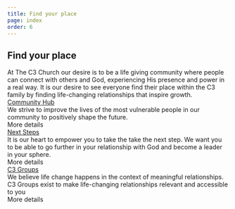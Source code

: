 ```yaml
---
title: Find your place
page: index
order: 6
---
```


<section class="slice_FindYourPlace">
    <div class="container">
        <div>
            <div class="ArticleBody">
                <h1>
                    Find your place</h1>
                <div class="info_header_text">
                    At The C3 Church our desire is to be a life giving community where people can connect with others and God, experiencing His presence and power in a real way. It is our desire to see everyone find their place within the C3 family by finding life-changing relationships that inspire growth.
                </div>
            </div>
        </div>
        <div class="article_cards">
            <div>
                <div class="articleListImage"><a href="/outreach/lookcambridge/communityhub/"><img src="/Images/Content/4/916433.jpeg" alt="" /></a>
                </div>
                <div class="articleListTitle"><a href="/outreach/lookcambridge/communityhub/">Community Hub</a>
                </div>
                <div class="articleListSummary"><span>We strive to improve the lives of the most vulnerable people in our community to positively shape the future.</span></div>
                <div class="articleListLink">More details</div>
            </div>
            <div>
                <div class="articleListImage"><a href="/nextsteps/"><img src="/Images/Content/4/916431.jpeg" alt="" /></a>
                </div>
                <div class="articleListTitle"><a href="/nextsteps/">Next Steps</a>
                </div>
                <div class="articleListSummary"><span>It is our heart to empower you to take the take the next step. We want you to be able to go further in your relationship with God and become a leader in your sphere.</span></div>
                <div class="articleListLink">More details</div>
            </div>
            <div>
                <div class="articleListImage"><a href="/nextsteps/c3groups/"><img src="/Images/Content/4/916428.jpeg" alt="" /></a>
                </div>
                <div class="articleListTitle"><a href="/nextsteps/c3groups/">C3 Groups</a>
                </div>
                <div class="articleListSummary"><span >We believe life change happens in the context of meaningful relationships. C3 Groups exist to make life-changing relationships relevant and accessible to you</span></div>
                <div class="articleListLink">More details</div>
            </div>
        </div>
    </div>
</section>
